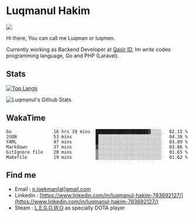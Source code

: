 
# Luqmanul Hakim

![](https://komarev.com/ghpvc/?username=luqman-v1)

Hi there, You can call me Luqman or luqmen.

Currently working as Backend Developer at [Qasir ID](https://qasir.id), Im write codes programming language, Go and PHP (Laravel).
## Stats

[![Top Langs](https://github-readme-stats.vercel.app/api/top-langs/?username=luqman-v1&layout=compact)](https://github.com/anuraghazra/github-readme-stats)

![Luqmanul's Github Stats](https://github-readme-stats.vercel.app/api?username=luqman-v1&show_icons=true)


## WakaTime 

<!--START_SECTION:waka-->

```text
Go                16 hrs 39 mins  ████████████████████▓░░░░   82.15 %
JSON              53 mins         █░░░░░░░░░░░░░░░░░░░░░░░░   04.38 %
YAML              47 mins         █░░░░░░░░░░░░░░░░░░░░░░░░   03.89 %
Markdown          37 mins         ▓░░░░░░░░░░░░░░░░░░░░░░░░   03.06 %
GitIgnore file    20 mins         ▒░░░░░░░░░░░░░░░░░░░░░░░░   01.65 %
Makefile          19 mins         ▒░░░░░░░░░░░░░░░░░░░░░░░░   01.62 %
```

<!--END_SECTION:waka-->


## Find me 

- Email : [n.loekman[at]gmail.com](mailto:n.loekman@gmail.com)
- Linkedin : [https://www.linkedin.com/in/luqmanul-hakim-783692127/](https://www.linkedin.com/in/luqmanul-hakim-783692127/)
- Steam : [L.E.G.O.W.O](https://steamcommunity.com/id/fuukmans) as specially DOTA player


